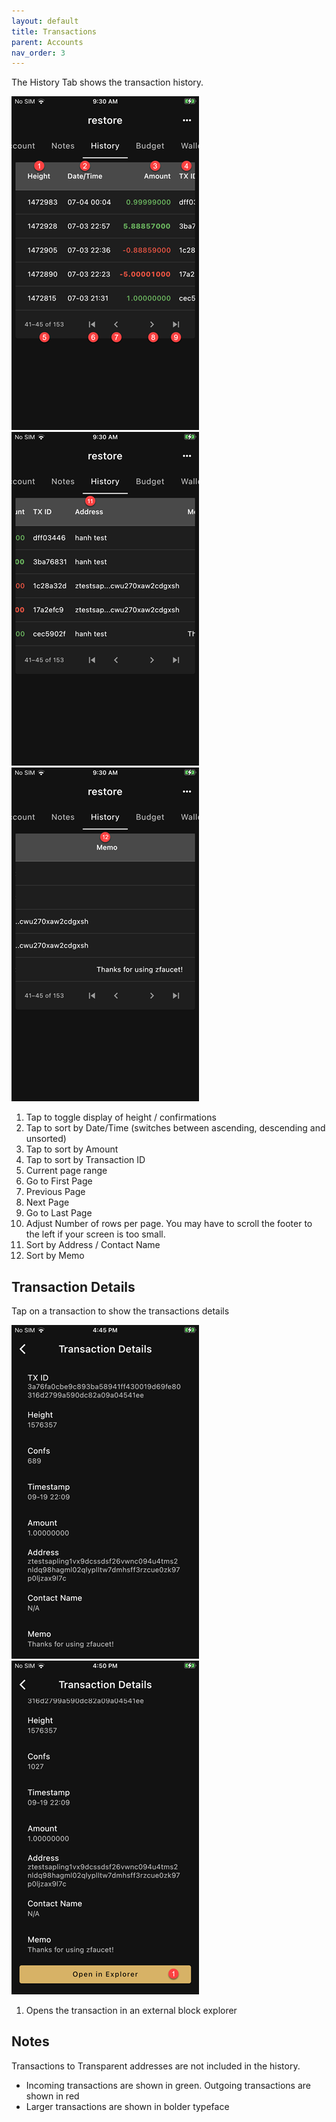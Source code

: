 ```yaml
---
layout: default
title: Transactions
parent: Accounts
nav_order: 3
---
```


The History Tab shows the transaction history. 


![Color](img/IMG_0064.PNG)
![Address_Contact](img/IMG_0065.PNG)
![Memo](img/IMG_0066.PNG)

1. Tap to toggle display of height / confirmations
2. Tap to sort by Date/Time (switches between ascending, descending and unsorted)
3. Tap to sort by Amount
4. Tap to sort by Transaction ID
5. Current page range
6. Go to First Page
7. Previous Page
8. Next Page
9. Go to Last Page
10. Adjust Number of rows per page. 
You may have to scroll the footer to the left if your screen is too small.
11. Sort by Address / Contact Name
12. Sort by Memo

## Transaction Details

Tap on a transaction to show the transactions details

![Details](img/IMG_0082.PNG)
![Details](img/IMG_0083.PNG)

1. Opens the transaction in an external block explorer


## Notes

Transactions to Transparent addresses are not included in the history.

- Incoming transactions are shown in green. Outgoing transactions are 
shown in red
- Larger transactions are shown in bolder typeface
